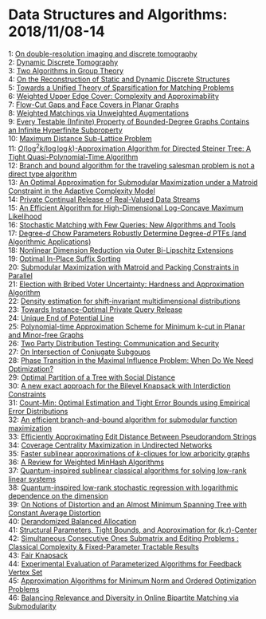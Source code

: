 # Data Structures and Algorithms: 2018/11/08-14  
1: [On double-resolution imaging and discrete tomography](https://doi.org/10.48550/arXiv.1701.04399)  
2: [Dynamic Discrete Tomography](https://doi.org/10.48550/arXiv.1712.04217)  
3: [Two Algorithms in Group Theory](https://doi.org/10.48550/arXiv.1806.06031)  
4: [On the Reconstruction of Static and Dynamic Discrete Structures](https://doi.org/10.48550/arXiv.1809.06141)  
5: [Towards a Unified Theory of Sparsification for Matching Problems](https://doi.org/10.48550/arXiv.1811.02009)  
6: [Weighted Upper Edge Cover: Complexity and Approximability](https://doi.org/10.48550/arXiv.1811.02599)  
7: [Flow-Cut Gaps and Face Covers in Planar Graphs](https://doi.org/10.48550/arXiv.1811.02685)  
8: [Weighted Matchings via Unweighted Augmentations](https://doi.org/10.48550/arXiv.1811.02760)  
9: [Every Testable (Infinite) Property of Bounded-Degree Graphs Contains an  Infinite Hyperfinite Subproperty](https://doi.org/10.48550/arXiv.1811.02937)  
10: [Maximum Distance Sub-Lattice Problem](https://doi.org/10.48550/arXiv.1811.03019)  
11: [$O(\log^2k/\log\log{k})$-Approximation Algorithm for Directed Steiner  Tree: A Tight Quasi-Polynomial-Time Algorithm](https://doi.org/10.48550/arXiv.1811.03020)  
12: [Branch and bound algorithm for the traveling salesman problem is not a  direct type algorithm](https://doi.org/10.48550/arXiv.1811.03031)  
13: [An Optimal Approximation for Submodular Maximization under a Matroid  Constraint in the Adaptive Complexity Model](https://doi.org/10.48550/arXiv.1811.03093)  
14: [Private Continual Release of Real-Valued Data Streams](https://doi.org/10.48550/arXiv.1811.03197)  
15: [An Efficient Algorithm for High-Dimensional Log-Concave Maximum  Likelihood](https://doi.org/10.48550/arXiv.1811.03204)  
16: [Stochastic Matching with Few Queries: New Algorithms and Tools](https://doi.org/10.48550/arXiv.1811.03224)  
17: [Degree-$d$ Chow Parameters Robustly Determine Degree-$d$ PTFs (and  Algorithmic Applications)](https://doi.org/10.48550/arXiv.1811.03491)  
18: [Nonlinear Dimension Reduction via Outer Bi-Lipschitz Extensions](https://doi.org/10.48550/arXiv.1811.03591)  
19: [Optimal In-Place Suffix Sorting](https://doi.org/10.48550/arXiv.1610.08305)  
20: [Submodular Maximization with Matroid and Packing Constraints in Parallel](https://doi.org/10.48550/arXiv.1808.09987)  
21: [Election with Bribed Voter Uncertainty: Hardness and Approximation  Algorithm](https://doi.org/10.48550/arXiv.1811.03158)  
22: [Density estimation for shift-invariant multidimensional distributions](https://doi.org/10.48550/arXiv.1811.03744)  
23: [Towards Instance-Optimal Private Query Release](https://doi.org/10.48550/arXiv.1811.03763)  
24: [Unique End of Potential Line](https://doi.org/10.48550/arXiv.1811.03841)  
25: [Polynomial-time Approximation Scheme for Minimum k-cut in Planar and  Minor-free Graphs](https://doi.org/10.48550/arXiv.1811.04052)  
26: [Two Party Distribution Testing: Communication and Security](https://doi.org/10.48550/arXiv.1811.04065)  
27: [On Intersection of Conjugate Subgoups](https://doi.org/10.48550/arXiv.1609.07924)  
28: [Phase Transition in the Maximal Influence Problem: When Do We Need  Optimization?](https://doi.org/10.48550/arXiv.1708.02142)  
29: [Optimal Partition of a Tree with Social Distance](https://doi.org/10.48550/arXiv.1809.03392)  
30: [A new exact approach for the Bilevel Knapsack with Interdiction  Constraints](https://doi.org/10.48550/arXiv.1811.02822)  
31: [Count-Min: Optimal Estimation and Tight Error Bounds using Empirical  Error Distributions](https://doi.org/10.48550/arXiv.1811.04150)  
32: [An efficient branch-and-bound algorithm for submodular function  maximization](https://doi.org/10.48550/arXiv.1811.04177)  
33: [Efficiently Approximating Edit Distance Between Pseudorandom Strings](https://doi.org/10.48550/arXiv.1811.04300)  
34: [Coverage Centrality Maximization in Undirected Networks](https://doi.org/10.48550/arXiv.1811.04331)  
35: [Faster sublinear approximations of $k$-cliques for low arboricity graphs](https://doi.org/10.48550/arXiv.1811.04425)  
36: [A Review for Weighted MinHash Algorithms](https://doi.org/10.48550/arXiv.1811.04633)  
37: [Quantum-inspired sublinear classical algorithms for solving low-rank  linear systems](https://doi.org/10.48550/arXiv.1811.04852)  
38: [Quantum-inspired low-rank stochastic regression with logarithmic  dependence on the dimension](https://doi.org/10.48550/arXiv.1811.04909)  
39: [On Notions of Distortion and an Almost Minimum Spanning Tree with  Constant Average Distortion](https://doi.org/10.48550/arXiv.1609.08801)  
40: [Derandomized Balanced Allocation](https://doi.org/10.48550/arXiv.1702.03375)  
41: [Structural Parameters, Tight Bounds, and Approximation for (k,r)-Center](https://doi.org/10.48550/arXiv.1704.08868)  
42: [Simultaneous Consecutive Ones Submatrix and Editing Problems : Classical  Complexity \& Fixed-Parameter Tractable Results](https://doi.org/10.48550/arXiv.1707.00106)  
43: [Fair Knapsack](https://doi.org/10.48550/arXiv.1711.04520)  
44: [Experimental Evaluation of Parameterized Algorithms for Feedback Vertex  Set](https://doi.org/10.48550/arXiv.1803.00925)  
45: [Approximation Algorithms for Minimum Norm and Ordered Optimization  Problems](https://doi.org/10.48550/arXiv.1811.05022)  
46: [Balancing Relevance and Diversity in Online Bipartite Matching via  Submodularity](https://doi.org/10.48550/arXiv.1811.05100)  